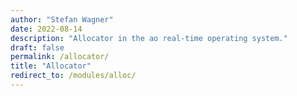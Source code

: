 ```yaml
---
author: "Stefan Wagner"
date: 2022-08-14
description: "Allocator in the ao real-time operating system."
draft: false
permalink: /allocator/
title: "Allocator"
redirect_to: /modules/alloc/
---
```

